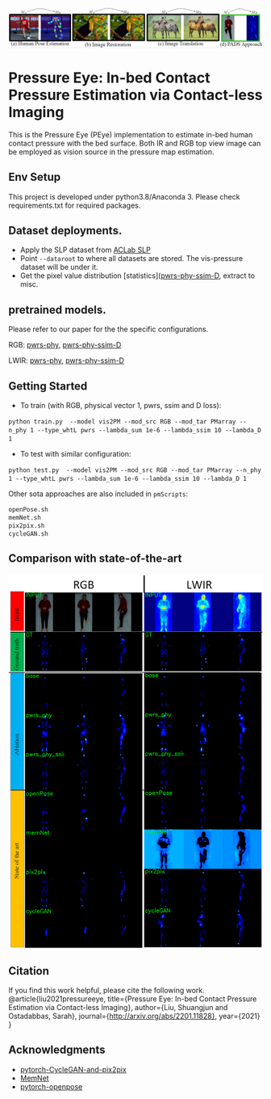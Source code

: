 ![comparison](imgs/comparison.png)

# Pressure Eye: In-bed Contact Pressure Estimation via Contact-less Imaging
This is the Pressure Eye (PEye) implementation to estimate in-bed human contact pressure with the bed surface.  Both IR and RGB top view image can be employed as vision source in the pressure map estimation. 

 
## Env Setup
This project is developed under python3.8/Anaconda 3. Please check requirements.txt for required packages. 

## Dataset deployments.  
- Apply the SLP dataset from [ACLab SLP](https://web.northeastern.edu/ostadabbas/2019/06/27/multimodal-in-bed-pose-estimation/)
- Point `--dataroot` to where all datasets are stored.  The vis-pressure dataset will be under it.  
- Get the pixel value distribution [statistics]([pwrs-phy-ssim-D](http://www.coe.neu.edu/Research/AClab/PEye/hist_pwrs100.json), extract to misc.

## pretrained models.
Please refer to our paper for the the specific configurations.

RGB: 
[pwrs-phy](http://www.coe.neu.edu/Research/AClab/PEye/vis2PM_exp_uc_RGB-2-PMarray_n_phy1_stg3_whtL-pwrs-100.0L2_lap0.001_sum1e-06_ssim0.0_D0.0L3.zip),
[pwrs-phy-ssim-D](http://www.coe.neu.edu/Research/AClab/PEye/vis2PM_exp_uc_RGB-2-PMarray_n_phy1_stg3_whtL-pwrs-100.0L2_lap0.001_sum1e-06_ssim10.0_D1.0L3.zip)

LWIR: 
[pwrs-phy](http://www.coe.neu.edu/Research/AClab/PEye/vis2PM_exp_uc_IR-2-PMarray_n_phy1_stg3_whtL-pwrs-100.0L2_lap0.001_sum1e-06_ssim0.0_D0.0L3.zip),
[pwrs-phy-ssim-D](http://www.coe.neu.edu/Research/AClab/PEye/vis2PM_exp_uc_IR-2-PMarray_n_phy1_stg3_whtL-pwrs-100.0L2_lap0.001_sum1e-06_ssim10.0_D1.0L3.zip)

## Getting Started
- To train (with RGB, physical vector 1,  pwrs,  ssim and D loss): 

`python train.py  --model vis2PM --mod_src RGB --mod_tar PMarray --n_phy 1 --type_whtL pwrs --lambda_sum 1e-6 --lambda_ssim 10 --lambda_D 1
`
- To test with similar configuration:

`python test.py  --model vis2PM --mod_src RGB --mod_tar PMarray --n_phy 1 --type_whtL pwrs --lambda_sum 1e-6 --lambda_ssim 10 --lambda_D 1 
`

Other sota approaches are also included in `pmScripts`:
```
openPose.sh
memNet.sh
pix2pix.sh
cycleGAN.sh
``` 

## Comparison with state-of-the-art
![sota](imgs/grids_RGB-IR.png)

## Citation 
If you find this work helpful, please cite the following work. 
@article{liu2021pressureeye,
  title={Pressure Eye: In-bed Contact Pressure Estimation via Contact-less Imaging},
  author={Liu, Shuangjun and Ostadabbas, Sarah},
  journal={http://arxiv.org/abs/2201.11828},
  year={2021}
}


## Acknowledgments

- [pytorch-CycleGAN-and-pix2pix](https://github.com/junyanz/pytorch-CycleGAN-and-pix2pix)
- [MemNet](https://github.com/wutianyiRosun/MemNet)
- [pytorch-openpose](https://github.com/Hzzone/pytorch-openpose)
